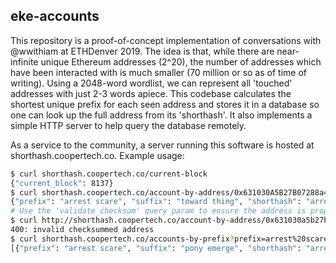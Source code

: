 ## eke-accounts

This repository is a proof-of-concept implementation of conversations
with @wwithiam at ETHDenver 2019. The idea is that, while there are
near-infinite unique Ethereum addresses (2^20), the number of addresses
which have been interacted with is much smaller (70 million or so as of
time of writing). Using a 2048-word wordlist, we can represent all
'touched' addresses with just 2-3 words apiece. This codebase calculates
the shortest unique prefix for each seen address and stores it in a
database so one can look up the full address from its 'shorthash'. It
also implements a simple HTTP server to help query the database
remotely.

As a service to the community, a server running this software is hosted
at shorthash.coopertech.co. Example usage:
```bash
$ curl shorthash.coopertech.co/current-block
{"current_block": 8137}
$ curl shorthash.coopertech.co/account-by-address/0x631030A5B27B07288a45696F189E1114f12A81c0
{"prefix": "arrest scare", "suffix": "toward thing", "shorthash": "arrest scare family", "address": "0x631030A5B27B07288a45696F189E1114f12A81c0"}
# Use the 'validate_checksum' query param to ensure the address is properly checksummed.
$ curl http://shorthash.coopertech.co/account-by-address/0x631030a5b27b07288a45696f189e1114f12a81c0?validate_checksum
400: invalid checksummed address
$ curl shorthash.coopertech.co/accounts-by-prefix?prefix=arrest%20scare
[{"prefix": "arrest scare", "suffix": "pony emerge", "shorthash": "arrest scare motion", "address": "0x6310B020fD98044957995092090F17F04e52cdfD"}, {"prefix": "arrest scare", "suffix": "toward thing", "shorthash": "arrest scare family", "address": "0x631030A5B27B07288a45696F189E1114f12A81c0"}]
```
